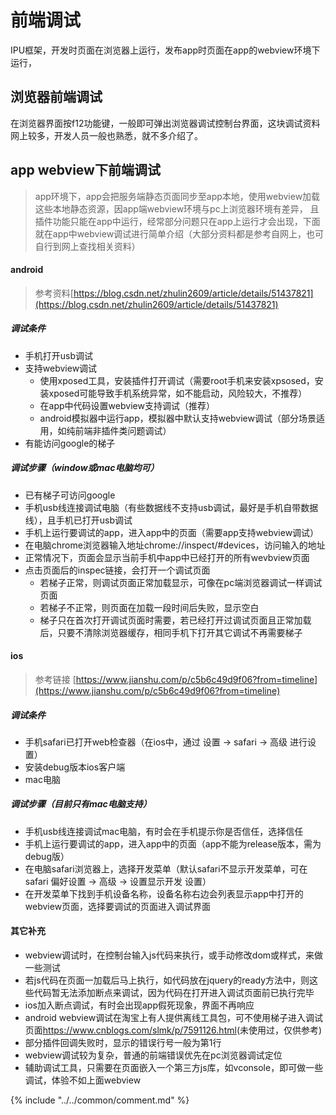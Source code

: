 # 前端调试
IPU框架，开发时页面在浏览器上运行，发布app时页面在app的webview环境下运行，

## 浏览器前端调试
在浏览器界面按f12功能键，一般即可弹出浏览器调试控制台界面，这块调试资料网上较多，开发人员一般也熟悉，就不多介绍了。

## app webview下前端调试
> app环境下，app会把服务端静态页面同步至app本地，使用webview加载这些本地静态资源，因app端webview环境与pc上浏览器环境有差异，
且插件功能只能在app中运行，经常部分问题只在app上运行才会出现，下面就在app中webview调试进行简单介绍（大部分资料都是参考自网上，也可自行到网上查找相关资料）

#### android
> 参考资料[https://blog.csdn.net/zhulin2609/article/details/51437821](https://blog.csdn.net/zhulin2609/article/details/51437821)

##### **调试条件**
  + 手机打开usb调试
  + 支持webview调试
    + 使用xposed工具，安装插件打开调试（需要root手机来安装xpsosed，安装xposed可能导致手机系统异常，如不能启动，风险较大，不推荐）
    + 在app中代码设置webview支持调试（推荐）
    + android模拟器中运行app，模拟器中默认支持webview调试（部分场景适用，如纯前端非插件类问题调试）
  + 有能访问google的梯子

##### 调试步骤（window或mac电脑均可）
  + 已有梯子可访问google
  + 手机usb线连接调试电脑（有些数据线不支持usb调试，最好是手机自带数据线），且手机已打开usb调试
  + 手机上运行要调试的app，进入app中的页面（需要app支持webview调试）
  + 在电脑chrome浏览器输入地址chrome://inspect/#devices，访问输入的地址
  + 正常情况下，页面会显示当前手机中app中已经打开的所有wevbview页面
  + 点击页面后的inspec链接，会打开一个调试页面
    + 若梯子正常，则调试页面正常加载显示，可像在pc端浏览器调试一样调试页面
    + 若梯子不正常，则页面在加载一段时间后失败，显示空白
    + 梯子只在首次打开调试页面时需要，若已经打开过调试页面且正常加载后，只要不清除浏览器缓存，相同手机下打开其它调试不再需要梯子

#### ios
> 参考链接 [https://www.jianshu.com/p/c5b6c49d9f06?from=timeline](https://www.jianshu.com/p/c5b6c49d9f06?from=timeline)

##### 调试条件
  + 手机safari已打开web检查器（在ios中，通过 设置 -> safari -> 高级 进行设置）
  + 安装debug版本ios客户端
  + mac电脑

##### 调试步骤（目前只有mac电脑支持）
  + 手机usb线连接调试mac电脑，有时会在手机提示你是否信任，选择信任
  + 手机上运行要调试的app，进入app中的页面（app不能为release版本，需为debug版）
  + 在电脑safari浏览器上，选择开发菜单（默认safari不显示开发菜单，可在safari 偏好设置 -> 高级 -> 设置显示开发 设置）
  + 在开发菜单下找到手机设备名称，设备名称右边会列表显示app中打开的webview页面，选择要调试的页面进入调试界面

#### 其它补充
  + webview调试时，在控制台输入js代码来执行，或手动修改dom或样式，来做一些测试
  + 若js代码在页面一加载后马上执行，如代码放在jquery的ready方法中，则这些代码暂无法添加断点来调试，因为代码在打开进入调试页面前已执行完毕
  + ios加入断点调试，有时会出现app假死现象，界面不再响应
  + android webview调试在淘宝上有人提供离线工具包，可不使用梯子进入调试页面<https://www.cnblogs.com/slmk/p/7591126.html>(未使用过，仅供参考)
  + 部分插件回调失败时，显示的错误行号一般为第1行
  + webview调试较为复杂，普通的前端错误优先在pc浏览器调试定位
  + 辅助调试工具，只需要在页面嵌入一个第三方js库，如vconsole，即可做一些调试，体验不如上面webview

{% include "../../common/comment.md" %}